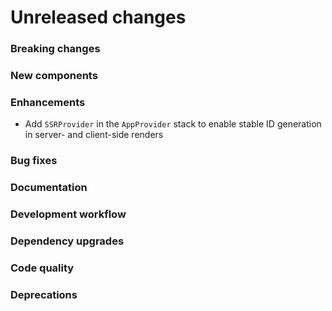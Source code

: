 # Unreleased changes

### Breaking changes

### New components

### Enhancements

- Add `SSRProvider` in the `AppProvider` stack to enable stable ID generation in server-
  and client-side renders

### Bug fixes

### Documentation

### Development workflow

### Dependency upgrades

### Code quality

### Deprecations
